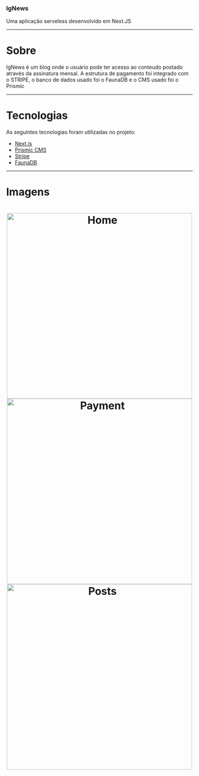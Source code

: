 ### IgNews
Uma aplicação serveless desenvolvido em Next.JS

---
# Sobre
IgNews é um blog onde o usuário pode ter acesso ao conteudo postado através da assinatura mensal. 
A estrutura de pagamento foi integrado com o STRIPE, o banco de dados usado foi o FaunaDB e o CMS usado foi o Prismic

---

# Tecnologias 

As seguintes tecnologias foram utilizadas no projeto:

- [Next.js](https://nextjs.org/)
- [Prismic CMS](https://prismic.io/)
- [Stripe](https://stripe.com/)
- [FaunaDB](https://fauna.com/)


---

# Imagens 

<h1 align="center">
    <img alt = "Home" src = "./public/img1.png" width = "500px" />
    <img alt = "Payment" src = "./public/img2.png" width = "500px" />
    <img alt = "Posts" src = "./public/img3.png" width = "500px" />
</h1>
